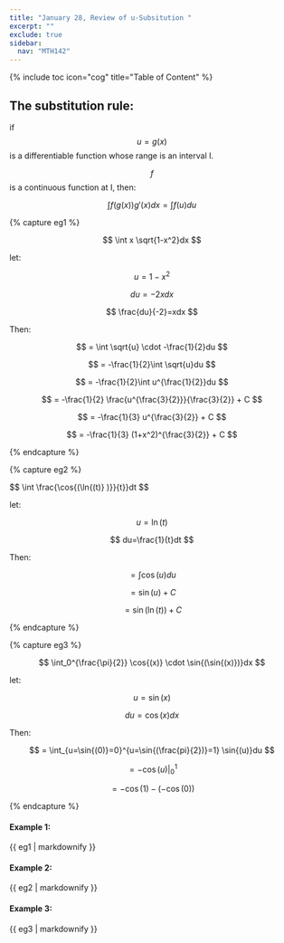 ```yaml
---
title: "January 28, Review of u-Subsitution "
excerpt: ""
exclude: true
sidebar:
  nav: "MTH142"
---
```

{% include toc icon="cog" title="Table of Content" %}


## The substitution rule:

if $$ u = g(x) $$ is a differentiable function whose range is an interval I.

$$ f $$ is a continuous function at I, then:

$$ \int f(g(x))g'(x)dx = \int f(u)du $$



{% capture eg1 %}

$$ \int x \sqrt{1-x^2}dx $$

let:

$$ u=1-x^2 $$

$$ du=-2xdx $$

$$ \frac{du}{-2}=xdx $$

Then:

$$ = \int \sqrt{u} \cdot -\frac{1}{2}du $$

$$ = -\frac{1}{2}\int \sqrt{u}du $$

$$ = -\frac{1}{2}\int u^{\frac{1}{2}}du $$

$$ = -\frac{1}{2} \frac{u^{\frac{3}{2}}}{\frac{3}{2}} + C $$

$$ = -\frac{1}{3} u^{\frac{3}{2}} + C $$

$$ = -\frac{1}{3} (1+x^2)^{\frac{3}{2}} + C $$

{% endcapture %}


{% capture eg2 %}

$$ \int \frac{\cos{(\ln{(t)} )}}{t}}dt $$

let:

$$ u=\ln{(t)} $$

$$ du=\frac{1}{t}dt $$

Then:

$$ = \int \cos{(u)} du $$

$$ = \sin{(u)} + C $$

$$ = \sin{(\ln{(t)})} + C $$

{% endcapture %}

<!-- eg3 -->
{% capture eg3 %}

$$ \int_0^{\frac{\pi}{2}} \cos{(x)} \cdot \sin{(\sin{(x)})}dx $$

let:

$$ u=\sin{(x)} $$

$$ du=\cos{(x)}dx $$

Then:

$$ = \int_{u=\sin{(0)}=0}^{u=\sin{(\frac{pi}{2})}=1} \sin{(u)}du $$

$$ = -\cos{(u)}|_0^1 $$

$$ = -\cos{(1)}-(-\cos{(0)}) $$

{% endcapture %}

<div class="notice--success">
  <h4>Example 1:</h4>
  {{ eg1 | markdownify }}
</div>

<div class="notice--success">
  <h4>Example 2:</h4>
  {{ eg2 | markdownify }}
</div>

<div class="notice--success">
  <h4>Example 3:</h4>
  {{ eg3 | markdownify }}
</div>

<!-- <div class="notice--success">
  <h4>Example 4:</h4>
  {{ eg2 | markdownify }}
</div>

<div class="notice--success">
  <h4>Example 5:</h4>
  {{ eg2 | markdownify }}
</div> -->